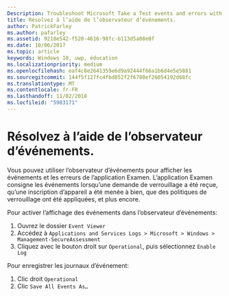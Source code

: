 ```yaml
---
Description: Troubleshoot Microsoft Take a Test events and errors with the event viewer.
title: Résolvez à l’aide de l’observateur d’événements.
author: PatrickFarley
ms.author: pafarley
ms.assetid: 9218e542-f520-4616-98fc-b113d5a08e0f
ms.date: 10/06/2017
ms.topic: article
keywords: Windows 10, uwp, éducation
ms.localizationpriority: medium
ms.openlocfilehash: eaf4c8e2641359e6d9a92444f66a1b6d4e5e5881
ms.sourcegitcommit: 144f5f127fc4fbd852f2f6780ef26054192d68fc
ms.translationtype: MT
ms.contentlocale: fr-FR
ms.lasthandoff: 11/02/2018
ms.locfileid: "5983171"
---
```

# <a name="troubleshoot-microsoft-take-a-test-with-the-event-viewer"></a>Résolvez à l’aide de l’observateur d’événements.

Vous pouvez utiliser l’observateur d’événements pour afficher les événements et les erreurs de l’application Examen. L’application Examen consigne les événements lorsqu’une demande de verrouillage a été reçue, qu’une inscription d’appareil a été menée à bien, que des politiques de verrouillage ont été appliquées, et plus encore.

Pour activer l’affichage des événements dans l’observateur d’événements:
1. Ouvrez le dossier `Event Viewer`
2. Accédez à `Applications and Services Logs > Microsoft > Windows > Management-SecureAssessment`
3. Cliquez avec le bouton droit sur `Operational`, puis sélectionnez `Enable Log`

Pour enregistrer les journaux d’événement:
1. Clic droit `Operational`
2. Clic `Save All Events As…`
